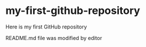 # my-first-github-repository
Here is my first GitHub repository

README.md file was modified by editor
